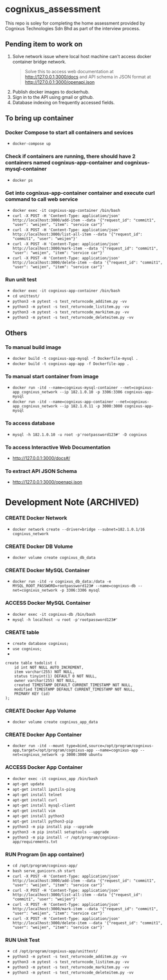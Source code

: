 # cognixus_assessment
This repo is soley for completing the home assessment provided by Cognixus Technologies Sdn Bhd as part of the interview process.


## Pending item to work on
1. Solve network issue where local host machine can't access docker container bridge network.
    > Solve this to access web documentation at http://127.0.0.1:3000/docs and API schema in JSON format at http://127.0.0.1:3000/openapi.json
2. Publish docker images to dockerhub.
3. Sign in to the API using gmail or github.
4. Database indexing on frequently accessed fields.


## To bring up container
### Docker Compose to start all containers and sevices
- ```docker-compose up```

### Check if containers are running, there should have 2 containers named cognixus-app-container and cognixus-mysql-container
- ```docker ps```

### Get into cognixus-app-container container and execute curl command to call web service
- ```docker exec -it cognixus-app-container /bin/bash```
- ```curl -X POST -H 'Content-Type: application/json' http://localhost:3000/add-item --data '{"request_id": "commit1", "user": "weijen", "item": "service car"}'```
- ```curl -X POST -H 'Content-Type: application/json' http://localhost:3000/list-all-item --data '{"request_id": "commit1", "user": "weijen"}'```
- ```curl -X POST -H 'Content-Type: application/json' http://localhost:3000/mark-item --data '{"request_id": "commit1", "user": "weijen", "item": "service car"}'```
- ```curl -X POST -H 'Content-Type: application/json' http://localhost:3000/delete-item --data '{"request_id": "commit1", "user": "weijen", "item": "service car"}'```

### Run unit test
- ```docker exec -it cognixus-app-container /bin/bash```
- ```cd unittest/```
- ```python3 -m pytest -s test_returncode_additem.py -vv```
- ```python3 -m pytest -s test_returncode_listitem.py -vv```
- ```python3 -m pytest -s test_returncode_markitem.py -vv```
- ```python3 -m pytest -s test_returncode_deleteitem.py -vv```


## Others
### To manual build image
- ```docker build -t cognixus-app-mysql -f Dockerfile-mysql .```
- ```docker build -t cognixus-app-app -f Dockerfile-app .```

### To manual start container from image
- ```docker run -itd --name=cognixus-mysql-container --net=cognixus-app_cognixus_network --ip 182.1.0.10 -p 3306:3306 cognixus-app-mysql```
- ```docker run -itd --name=cognixus-app-container --net=cognixus-app_cognixus_network --ip 182.1.0.11 -p 3000:3000 cognixus-app-mysql```

### To access database
- ```mysql -h 182.1.0.10 -u root -p'rootpassword123#' -D cognixus```

### To access Interactive Web Documentation
- http://127.0.0.1:3000/docs#/

### To extract API JSON Schema
- http://127.0.0.1:3000/openapi.json






# Development Note (ARCHIVED)
### CREATE Docker Network
- ```docker network create --driver=bridge --subnet=182.1.0.1/16 cognixus_network```

### CREATE Docker DB Volume
- ```docker volume create cognixus_db_data```

### CREATE Docker MySQL Container
- ```docker run -itd -v cognixus_db_data:/data -e MYSQL_ROOT_PASSWORD=rootpassword123# --name=cognixus-db --net=cognixus_network -p 3306:3306 mysql```

### ACCESS Docker MySQL Container
- ```docker exec -it cognixus-db /bin/bash```
- ```mysql -h localhost -u root -p'rootpassword123#'```

### CREATE table
- ```create database cognixus;```
- ```use cognixus;```
- 
```
create table todolist (
    id int NOT NULL AUTO_INCREMENT,
    item varchar(255) NOT NULL,
    status tinyint(1) DEFAULT 0 NOT NULL,
    owner varchar(255) NOT NULL,
    created TIMESTAMP DEFAULT CURRENT_TIMESTAMP NOT NULL,
    modified TIMESTAMP DEFAULT CURRENT_TIMESTAMP NOT NULL,
    PRIMARY KEY (id)
);
```

### CREATE Docker App Volume
- ```docker volume create cognixus_app_data```

### CREATE Docker App Container
- ```docker run -itd --mount type=bind,source=/opt/program/cognixus-app,target=/opt/program/cognixus-app --name=cognixus-app --net=cognixus_network -p 3000:3000 ubuntu```

### ACCESS Docker App Container
- ```docker exec -it cognixus_app /bin/bash```
- ```apt-get update```
- ```apt-get install iputils-ping```
- ```apt-get install telnet```
- ```apt-get install curl```
- ```apt-get install mysql-client```
- ```apt-get install vim```
- ```apt-get install python3```
- ```apt-get install python3-pip```
- ```python3 -m pip install pip --upgrade```
- ```python3 -m pip install setuptools --upgrade```
- ```python3 -m pip install -r /opt/program/cognixus-app/requirements.txt```

### RUN Program (in app container)
- ```cd /opt/program/cognixus-app/```
- ```bash serve_gunicorn.sh start```
- ```curl -X POST -H 'Content-Type: application/json' http://localhost:3000/add-item --data '{"request_id": "commit1", "user": "weijen", "item": "service car"}'```
- ```curl -X POST -H 'Content-Type: application/json' http://localhost:3000/list-all-item --data '{"request_id": "commit1", "user": "weijen"}'```
- ```curl -X POST -H 'Content-Type: application/json' http://localhost:3000/mark-item --data '{"request_id": "commit1", "user": "weijen", "item": "service car"}'```
- ```curl -X POST -H 'Content-Type: application/json' http://localhost:3000/delete-item --data '{"request_id": "commit1", "user": "weijen", "item": "service car"}'```

### RUN Unit Test
- ```cd /opt/program/cognixus-app/unittest/```
- ```python3 -m pytest -s test_returncode_additem.py -vv```
- ```python3 -m pytest -s test_returncode_listitem.py -vv```
- ```python3 -m pytest -s test_returncode_markitem.py -vv```
- ```python3 -m pytest -s test_returncode_deleteitem.py -vv```
